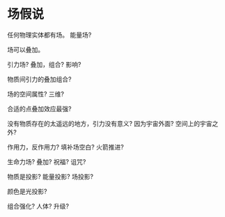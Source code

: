 场假说
==


任何物理实体都有场。 能量场?

场可以叠加。

引力场? 叠加，组合?  影响?


物质间引力的叠加组合?

场的空间属性? 三维?

合适的点叠加效应最强?

没有物质存在的太遥远的地方，引力没有意义? 因为宇宙外面? 空间上的宇宙之外?

作用力，反作用力? 填补场空白? 火箭推进?


生命力场? 叠加? 祝福? 诅咒?



物质是投影? 能量投影? 场投影?

颜色是光投影? 

组合强化? 人体? 升级?



